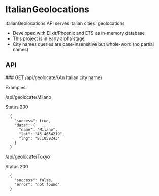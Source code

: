 # ItalianGeolocations

ItalianGeolocations API serves Italian cities' geolocations

  * Developed with Elixir/Phoenix and ETS as in-memory database
  * This project is in early alpha stage
  * City names queries are case-insensitive but whole-word (no partial names)

## API

### GET /api/geolocate/{An Italian city name}

Examples:

/api/geolocate/Milano

Status 200
~~~
  {
    "success": true,
    "data": {
      "name": "Milano",
      "lat": "45.4654219",
      "lng": "9.1859243"
    }
  }
~~~

/api/geolocate/Tokyo

Status 200
~~~
  {
    "success": false,
    "error": "not found"
  }
~~~